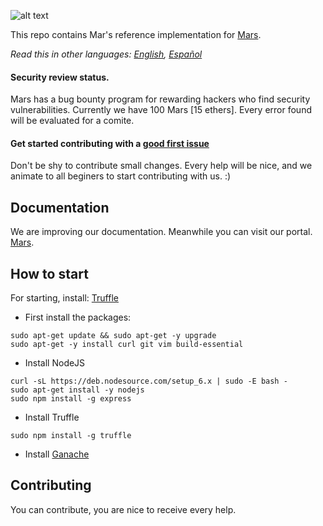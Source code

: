 ![alt text](https://www.marsopensociety.com/wp-content/uploads/2018/09/MARS-OPEN-SOCIETY-Logo.png)

This repo contains Mar's reference implementation for [Mars](https://www.marsopensociety.com/info/).

*Read this in other languages: [English](readme.md), [Español](readme.es.md)*

#### Security review status.
Mars has a bug bounty program for rewarding hackers who find security vulnerabilities. Currently we have 100 Mars [15 ethers]. Every error found will be evaluated for a comite.

#### Get started contributing with a [good first issue](https://github.com/MARSOPENSOCIETY/Mars/issues?q=is%3Aissue+is%3Aopen+label%3A%22good+first+issue%22)
Don't be shy to contribute small changes. Every help will be nice, and we animate to all beginers to start contributing with us. :)

## Documentation
We are improving our documentation. Meanwhile you can visit our portal. [Mars](https://www.marsopensociety.com/info/).

## How to start
For starting, install: [Truffle](https://truffleframework.com/docs/truffle/quickstart)
 - First install the packages:
```
sudo apt-get update && sudo apt-get -y upgrade
sudo apt-get -y install curl git vim build-essential
```
 - Install NodeJS
 ```
curl -sL https://deb.nodesource.com/setup_6.x | sudo -E bash -
sudo apt-get install -y nodejs
sudo npm install -g express
```
 - Install Truffle
 ```
sudo npm install -g truffle
```
 - Install [Ganache](https://truffleframework.com/ganache)

## Contributing
You can contribute, you are nice to receive every help.
